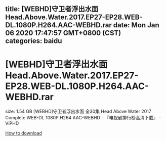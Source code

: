 
title: [WEBHD]守卫者浮出水面 Head.Above.Water.2017.EP27-EP28.WEB-DL.1080P.H264.AAC-WEBHD.rar
date: Mon Jan 06 2020 17:47:57 GMT+0800 (CST)    
categories: baidu
---

# [WEBHD]守卫者浮出水面 Head.Above.Water.2017.EP27-EP28.WEB-DL.1080P.H264.AAC-WEBHD.rar
size: 1.54 GB
 [WEBHD]守卫者浮出水面 全30集 Head Above Water 2017 Complete WEB-DL 1080P H264 AAC-WEBHD - 『电视剧排行榜高清下载』 - ViPHD
 

[How to download](https://bpcam.bemobtrk.com/go/2ceec3aa-1ca2-46d6-b9ff-aaa5c184517c?jno=1797)